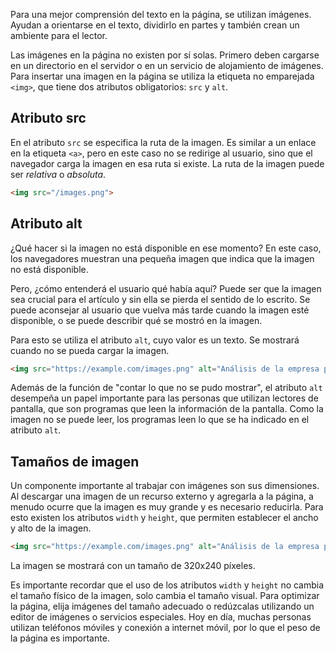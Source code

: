 
Para una mejor comprensión del texto en la página, se utilizan imágenes. Ayudan a orientarse en el texto, dividirlo en partes y también crean un ambiente para el lector.

Las imágenes en la página no existen por sí solas. Primero deben cargarse en un directorio en el servidor o en un servicio de alojamiento de imágenes. Para insertar una imagen en la página se utiliza la etiqueta no emparejada `<img>`, que tiene dos atributos obligatorios: `src` y `alt`.

## Atributo src

En el atributo `src` se especifica la ruta de la imagen. Es similar a un enlace en la etiqueta `<a>`, pero en este caso no se redirige al usuario, sino que el navegador carga la imagen en esa ruta si existe. La ruta de la imagen puede ser _relativa_ o _absoluta_.

```html
<img src="/images.png">
```

## Atributo alt

¿Qué hacer si la imagen no está disponible en ese momento? En este caso, los navegadores muestran una pequeña imagen que indica que la imagen no está disponible.

Pero, ¿cómo entenderá el usuario qué había aquí? Puede ser que la imagen sea crucial para el artículo y sin ella se pierda el sentido de lo escrito. Se puede aconsejar al usuario que vuelva más tarde cuando la imagen esté disponible, o se puede describir qué se mostró en la imagen.

Para esto se utiliza el atributo `alt`, cuyo valor es un texto. Se mostrará cuando no se pueda cargar la imagen.

```html
<img src="https://example.com/images.png" alt="Análisis de la empresa para el año 2007">
```

Además de la función de "contar lo que no se pudo mostrar", el atributo `alt` desempeña un papel importante para las personas que utilizan lectores de pantalla, que son programas que leen la información de la pantalla. Como la imagen no se puede leer, los programas leen lo que se ha indicado en el atributo `alt`.

## Tamaños de imagen

Un componente importante al trabajar con imágenes son sus dimensiones. Al descargar una imagen de un recurso externo y agregarla a la página, a menudo ocurre que la imagen es muy grande y es necesario reducirla. Para esto existen los atributos `width` y `height`, que permiten establecer el ancho y alto de la imagen.

```html
<img src="https://example.com/images.png" alt="Análisis de la empresa para el año 2007" width="320" height="240">
```

La imagen se mostrará con un tamaño de 320x240 píxeles.

Es importante recordar que el uso de los atributos `width` y `height` no cambia el tamaño físico de la imagen, solo cambia el tamaño visual. Para optimizar la página, elija imágenes del tamaño adecuado o redúzcalas utilizando un editor de imágenes o servicios especiales. Hoy en día, muchas personas utilizan teléfonos móviles y conexión a internet móvil, por lo que el peso de la página es importante.
